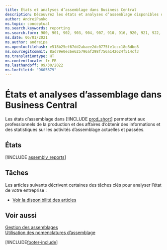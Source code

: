 ```yaml
---
title: États et analyses d’assemblage dans Business Central
description: Découvrez les états et analyses d’assemblage disponibles dans la version standard de Business Central afin que vous puissiez suivre votre activité.
author: AndreiPanko
ms.topic: conceptual
ms.search.keywords: reporting
ms.search.form: 900, 901, 902, 903, 904, 907, 910, 916, 920, 921, 922, 923, 940, 941, 942, 930, 931, 932, 914, 915, 905, Report_801, Report_809, Report_810, Report_811, Report_812, Report_915, Report_5871, Report_5872
ms.date: 06/01/2021
ms.author: andreipa
ms.openlocfilehash: e518b25ef67dd2abaee2dc0775fe1ccc18e8dbe8
ms.sourcegitcommit: 8ad79e0ec6e625796af298f756a142624f514cf3
ms.translationtype: HT
ms.contentlocale: fr-FR
ms.lasthandoff: 09/30/2022
ms.locfileid: "9605379"
---
```

# <a name="assembly-reports-and-analytics-in-business-central"></a><a name="assembly-reports-and-analytics-in-business-central"></a><a name="assembly-reports-and-analytics-in-business-central"></a><a name="assembly-reports-and-analytics-in-business-central"></a>États et analyses d’assemblage dans Business Central

Les états d’assemblage dans [!INCLUDE [prod_short](includes/prod_short.md)] permettent aux professionnels de la production et des affaires d’obtenir des informations et des statistiques sur les activités d’assemblage actuelles et passées.  

## <a name="reports"></a><a name="reports"></a><a name="reports"></a><a name="reports"></a>États

[!INCLUDE [assembly_reports](includes/assembly-reports-include.md)]

## <a name="tasks"></a><a name="tasks"></a><a name="tasks"></a><a name="tasks"></a>Tâches

Les articles suivants décrivent certaines des tâches clés pour analyser l’état de votre entreprise :

* [Voir la disponibilité des articles](inventory-how-availability-overview.md)

## <a name="see-also"></a><a name="see-also"></a><a name="see-also"></a><a name="see-also"></a>Voir aussi

[Gestion des assemblages](assembly-assemble-items.md)  
[Utilisation des nomenclatures d’assemblage](assembly-how-work-assembly-boms.md)  

[!INCLUDE[footer-include](includes/footer-banner.md)]
